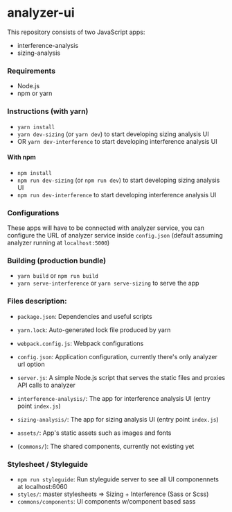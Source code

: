 # analyzer-ui

This repository consists of two JavaScript apps:
- interference-analysis
- sizing-analysis

### Requirements
- Node.js
- npm or yarn

### Instructions (with yarn)
- `yarn install`
- `yarn dev-sizing` (or `yarn dev`) to start developing sizing analysis UI
- OR `yarn dev-interference` to start developing interference analysis UI

#### With npm
- `npm install`
- `npm run dev-sizing` (or `npm run dev`) to start developing sizing analysis UI
- `npm run dev-interference` to start developing interference analysis UI

### Configurations
These apps will have to be connected with analyzer service, you can configure the URL of analyzer service inside `config.json` (default assuming analyzer running at `localhost:5000`)

### Building (production bundle)
- `yarn build` or `npm run build`
- `yarn serve-interference` or `yarn serve-sizing` to serve the app

### Files description:
- `package.json`: Dependencies and useful scripts
- `yarn.lock`: Auto-generated lock file produced by yarn
- `webpack.config.js`: Webpack configurations
- `config.json`: Application configuration, currently there's only analyzer url option
- `server.js`: A simple Node.js script that serves the static files and proxies API calls to analyzer
- `interference-analysis/`: The app for interference analysis UI (entry point `index.js`)
- `sizing-analysis/`: The app for sizing analysis UI (entry point `index.js`)
- `assets/`: App's static assets such as images and fonts

- (`commons/`): The shared components, currently not existing yet

### Stylesheet / Styleguide
- `npm run styleguide`: Run styleguide server to see all UI componennets at localhost:6060
- `styles/`: master stylesheets => Sizing + Interference (Sass or Scss)
- `commons/components`: UI components w/component based sass
